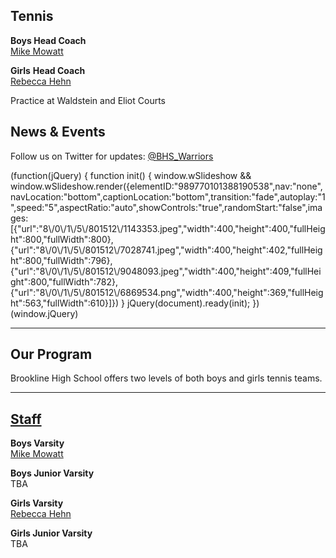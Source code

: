 **Tennis**
----------

**Boys Head Coach**  
[Mike Mowatt](mailto:MMowatt@aol.com )

**Girls** **Head Coach**  
[Rebecca Hehn](mailto:rebecca.hehn@gmail.com)

  
Practice at Waldstein and Eliot Courts

News & Events
-------------

Follow us on Twitter for updates: [@BHS\_Warriors](https://twitter.com/bhs_warriors)

(function(jQuery) {
function init() { window.wSlideshow && window.wSlideshow.render({elementID:"989770101388190538",nav:"none",navLocation:"bottom",captionLocation:"bottom",transition:"fade",autoplay:"1",speed:"5",aspectRatio:"auto",showControls:"true",randomStart:"false",images:\[{"url":"8\\/0\\/1\\/5\\/801512\\/1143353.jpeg","width":400,"height":400,"fullHeight":800,"fullWidth":800},{"url":"8\\/0\\/1\\/5\\/801512\\/7028741.jpeg","width":400,"height":402,"fullHeight":800,"fullWidth":796},{"url":"8\\/0\\/1\\/5\\/801512\\/9048093.jpeg","width":400,"height":409,"fullHeight":800,"fullWidth":782},{"url":"8\\/0\\/1\\/5\\/801512\\/6869534.png","width":400,"height":369,"fullHeight":563,"fullWidth":610}\]}) }
jQuery(document).ready(init);
})(window.jQuery)

* * *

Our Program
-----------

Brookline High School offers two levels of both boys and girls tennis teams.

* * *

[Staff](/)
----------

**Boys Varsity**  
[Mike Mowatt](mailto:MMowatt@aol.com)  
  
  
**Boys Junior Varsity**  
TBA  
  
  
  

**Girls Varsity**  
[Rebecca Hehn](mailto:rebecca.hehn@gmail.com)  
  
  
**Girls Junior Varsity**  
TBA
